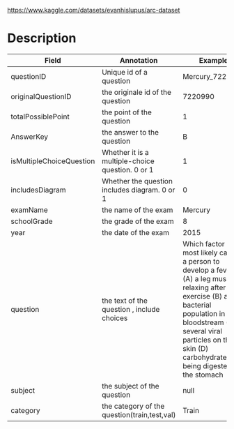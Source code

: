 https://www.kaggle.com/datasets/evanhislupus/arc-dataset

# Description
| Field                    | Annotation                                       | Example                                                                                                                                                                                                                                          |
| ------------------------ | ------------------------------------------------ | ------------------------------------------------------------------------------------------------------------------------------------------------------------------------------------------------------------------------------------------------ |
| questionID               | Unique id of a question                          | Mercury_7220990                                                                                                                                                                                                                                  |
| originalQuestionID       | the originale id of the question                 | 7220990                                                                                                                                                                                                                                          |
| totalPossiblePoint       | the point of the question                        | 1                                                                                                                                                                                                                                                |
| AnswerKey                | the answer to the question                       | B                                                                                                                                                                                                                                                |
| isMultipleChoiceQuestion | Whether it is a multiple-choice question. 0 or 1 | 1                                                                                                                                                                                                                                                |
| includesDiagram          | Whether the question includes diagram. 0 or 1    | 0                                                                                                                                                                                                                                                |
| examName                 | the name of the exam                             | Mercury                                                                                                                                                                                                                                          |
| schoolGrade              | the grade of the exam                            | 8                                                                                                                                                                                                                                                |
| year                     | the date of the exam                             | 2015                                                                                                                                                                                                                                             |
| question                 | the text of the question , include choices       | Which factor will most likely cause a person to develop a fever?  (A) a leg muscle relaxing after exercise (B) a bacterial population in the bloodstream (C) several viral particles on the skin (D) carbohydrates being digested in the stomach |
| subject                  | the subject of the question                      | null                                                                                                                                                                                                                                             |
| category                 | the category of the question(train,test,val)     | Train                                                                                                                                                                                                                                            |